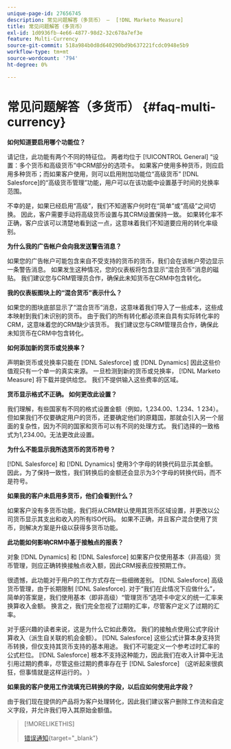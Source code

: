 ```yaml
---
unique-page-id: 27656745
description: 常见问题解答（多货币） —  [!DNL Marketo Measure]
title: 常见问题解答（多货币）
exl-id: 1d0936fb-4e66-4877-98d2-32c678a7ef3e
feature: Multi-Currency
source-git-commit: 518a984b0d8d640290bd9b637221fcdc0948e5b9
workflow-type: tm+mt
source-wordcount: '794'
ht-degree: 0%

---
```


# 常见问题解答（多货币） {#faq-multi-currency}

**如何知道要启用哪个功能位？**

请记住，此功能有两个不同的特征位。 两者均位于 [!UICONTROL General] “设置：多个货币和高级货币”中CRM部分的选项卡。 如果客户使用多种货币，则应启用多种货币；而如果客户使用，则可以启用附加功能位“高级货币” [!DNL Salesforce]的“高级货币管理”功能，用户可以在该功能中设置基于时间的兑换率范围。

不幸的是，如果已经启用“高级”，我们不知道客户何时在“简单”或“高级”之间切换。 因此，客户需要手动将高级货币设置与其CRM设置保持一致。 如果转化率不正确，客户应该可以清楚地看到这一点，这意味着我们不知道要应用的转化率级别。

**为什么我的广告帐户会向我发送警告消息？**

如果您的广告帐户可能包含来自不受支持的货币的货币，我们会在该帐户旁边显示一条警告消息。 如果发生这种情况，您的仪表板将包含显示“混合货币”消息的磁贴。 我们建议您与CRM管理员合作，确保此未知货币在CRM中包含转化。

**我的仪表板图块上的“混合货币”表示什么？**

如果您的图块底部显示了“混合货币”消息，这意味着我们导入了一些成本，这些成本映射到我们未识别的货币。 由于我们的所有转化都必须来自具有实际转化率的CRM，这意味着您的CRM缺少该货币。 我们建议您与CRM管理员合作，确保此未知货币在CRM中包含转化。

**如何添加新的货币或兑换率？**

声明新货币或兑换率只能在 [!DNL Salesforce] 或 [!DNL Dynamics] 因此这些价值观只有一个单一的真实来源。 一旦检测到新的货币或兑换率， [!DNL Marketo Measure] 将下载并提供给您。 我们不提供输入这些费率的区域。

**货币显示格式不正确。 如何更改此设置？**

我们理解，有些国家有不同的格式设置金额（例如，1,234.00、1.234、1 234）。 但如果我们不仅要确定用户的货币，还要确定他们的原籍国，那就会引入另一个层面的复杂性，因为不同的国家和货币可以有不同的处理方式。 我们选择的一致格式为1,234.00。无法更改此设置。

**为什么不能显示我所选货币的货币符号？**

[!DNL Salesforce] 和 [!DNL Dynamics] 使用3个字母的转换代码显示其金额。 因此，为了保持一致性，我们转换后的金额还会显示为3个字母的转换代码，而不是符号。

**如果我的客户未启用多货币，他们会看到什么？**

如果客户没有多货币功能，我们将从CRM默认使用其货币区域设置，并更改以公司货币显示其支出和收入的所有ISO代码。 如果不正确，并且客户混合使用了货币，则解决方案是升级以获得多货币功能。

**此功能如何影响CRM中基于接触点的报表？**

对象 [!DNL Dynamics] 和 [!DNL Salesforce] 如果客户仅使用基本（非高级）货币管理，则应正确转换接触点收入额，因此CRM报表应按预期工作。

很遗憾，此功能对于用户的工作方式存在一些细微差别。 [!DNL Salesforce] 高级货币管理，由于长期限制 [!DNL Salesforce]. 对于“我们在此情况下应做什么”，简单的答案是，我们使用基本（即非高级）“管理货币”选项卡中定义的统一汇率来换算收入金额。 换言之，我们完全忽视了过期的汇率，尽管客户定义了过期的汇率。

对于感兴趣的读者来说，这是为什么它如此奏效。 我们的接触点使用公式字段计算收入（派生自关联的机会金额）。 [!DNL Salesforce] 这些公式计算本身支持货币转换，但仅支持其货币支持的基本用途。 我们不可能定义一个参考过时汇率的公式栏位。 [!DNL Salesforce] 根本不支持这种能力，因此我们在收入计算中无法引用过期的费率，尽管这些过期的费率存在于 [!DNL Salesforce] （这听起来很疯狂，但事情就是这样运行的。 ）

**如果我的客户使用工作流填充已转换的字段，以后应如何使用此字段？**

由于我们现在提供的产品将为客户处理转化，因此我们建议客户删除工作流和自定义字段，并允许我们导入其原始金额值。

>[!MORELIKETHIS]
>
>[错误通知](/help/configuration-and-setup/getting-started-with-marketo-measure/error-notifications.md){target="_blank"}

